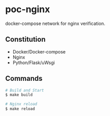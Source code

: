# poc-nginx
docker-compose network for nginx verification.

## Constitution

* Docker/Docker-compose
* Nginx
* Python/Flask/uWsgi

## Commands

``` bash
# Build and Start
$ make build

# Nginx reload
$ make reload
```

